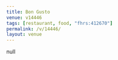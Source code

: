 ```yaml
---
title: Bon Gusto
venue: v14446
tags: [restaurant, food, "fhrs:412670"]
permalink: /v/14446/
layout: venue
---
```

null